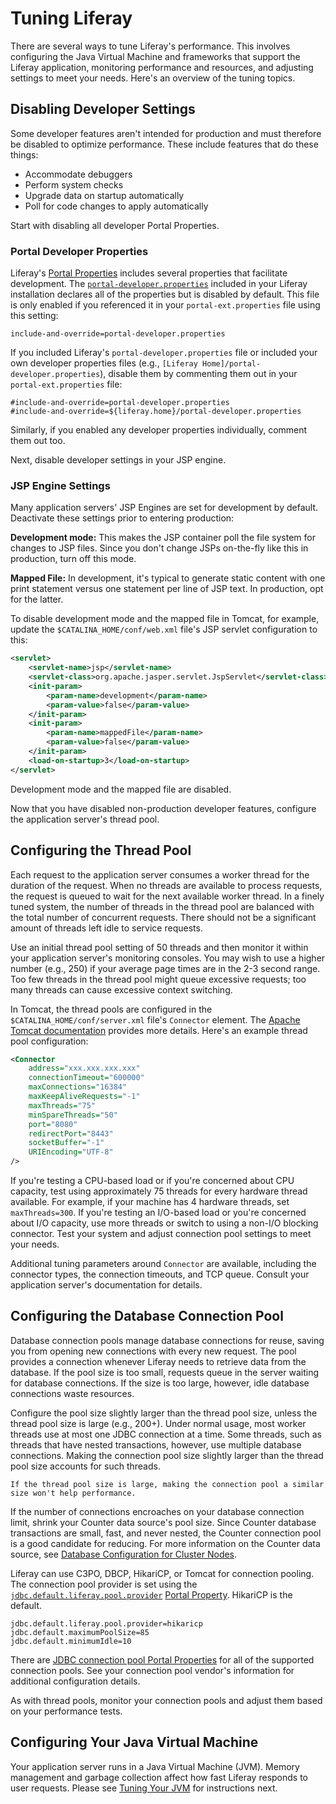 # Tuning Liferay

There are several ways to tune Liferay's performance. This involves configuring the Java Virtual Machine and frameworks that support the Liferay application, monitoring performance and resources, and adjusting settings to meet your needs. Here's an overview of the tuning topics.

## Disabling Developer Settings

Some developer features aren't intended for production and must therefore be disabled to optimize performance. These include features that do these things:

* Accommodate debuggers
* Perform system checks
* Upgrade data on startup automatically
* Poll for code changes to apply automatically

Start with disabling all developer Portal Properties.

### Portal Developer Properties

Liferay's [Portal Properties](../reference/portal-properties.md) includes several properties that facilitate development. The [`portal-developer.properties`](https://github.com/liferay/liferay-portal/blob/[$LIFERAY_LEARN_PORTAL_GIT_TAG$]/portal-impl/src/portal-developer.properties) included in your Liferay installation declares all of the properties but is disabled by default. This file is only enabled if you referenced it in your `portal-ext.properties` file using this setting:

```properties 
include-and-override=portal-developer.properties
```

If you included Liferay's `portal-developer.properties` file or included your own developer properties files (e.g., `[Liferay Home]/portal-developer.properties`), disable them by commenting them out in your `portal-ext.properties` file:

```properties 
#include-and-override=portal-developer.properties
#include-and-override=${liferay.home}/portal-developer.properties
```

Similarly, if you enabled any developer properties individually, comment them out too.

Next, disable developer settings in your JSP engine.

### JSP Engine Settings

Many application servers' JSP Engines are set for development by default. Deactivate these settings prior to entering production:

**Development mode:** This makes the JSP container poll the file system for changes to JSP files. Since you don't change JSPs on-the-fly like this in production, turn off this mode.

**Mapped File:** In development, it's typical to generate static content with one print statement versus one statement per line of JSP text. In production, opt for the latter.

To disable development mode and the mapped file in Tomcat, for example, update the `$CATALINA_HOME/conf/web.xml` file's JSP servlet configuration to this:

```xml
<servlet>
    <servlet-name>jsp</servlet-name>
    <servlet-class>org.apache.jasper.servlet.JspServlet</servlet-class>   
    <init-param>
        <param-name>development</param-name>
        <param-value>false</param-value>
    </init-param>
    <init-param>
        <param-name>mappedFile</param-name>
        <param-value>false</param-value>
    </init-param>
    <load-on-startup>3</load-on-startup>
</servlet>
```

Development mode and the mapped file are disabled.

Now that you have disabled non-production developer features, configure the application server's thread pool.

## Configuring the Thread Pool 

Each request to the application server consumes a worker thread for the duration of the request. When no threads are available to process requests, the request is queued to wait for the next available worker thread. In a finely tuned system, the number of threads in the thread pool are balanced with the total number of concurrent requests. There should not be a significant amount of threads left idle to service requests.

Use an initial thread pool setting of 50 threads and then monitor it within your application server's monitoring consoles. You may wish to use a higher number (e.g., 250) if your average page times are in the 2-3 second range. Too few threads in the thread pool might queue excessive requests; too many threads can cause excessive context switching.

In Tomcat, the thread pools are configured in the `$CATALINA_HOME/conf/server.xml` file's `Connector` element. The [Apache Tomcat documentation](https://tomcat.apache.org/tomcat-9.0-doc/config/http.html) provides more details. Here's an example thread pool configuration:

```xml
<Connector
    address="xxx.xxx.xxx.xxx"
    connectionTimeout="600000"
    maxConnections="16384"
    maxKeepAliveRequests="-1"
    maxThreads="75"
    minSpareThreads="50"
    port="8080"
    redirectPort="8443"
    socketBuffer="-1"
    URIEncoding="UTF-8"
/>
```

If you're testing a CPU-based load or if you're concerned about CPU capacity,  test using approximately 75 threads for every hardware thread available. For example, if your machine has 4 hardware threads, set `maxThreads=300`. If you're testing an I/O-based load or you're concerned about I/O capacity, use more threads or switch to using a non-I/O blocking connector. Test your system and adjust connection pool settings to meet your needs.

Additional tuning parameters around `Connector` are available, including the connector types, the connection timeouts, and TCP queue. Consult your application server's documentation for details.

## Configuring the Database Connection Pool

Database connection pools manage database connections for reuse, saving you from opening new connections with every new request. The pool provides a connection whenever Liferay needs to retrieve data from the database. If the pool size is too small, requests queue in the server waiting for database connections. If the size is too large, however, idle database connections waste resources.

Configure the pool size slightly larger than the thread pool size, unless the thread pool size is large (e.g., 200+). Under normal usage, most worker threads use at most one JDBC connection at a time. Some threads, such as threads that have nested transactions, however, use multiple database connections. Making the connection pool size slightly larger than the thread pool size accounts for such threads.

```{note}
If the thread pool size is large, making the connection pool a similar size won't help performance.
```

If the number of connections encroaches on your database connection limit, shrink your Counter data source's pool size. Since Counter database transactions are small, fast, and never nested, the Counter connection pool is a good candidate for reducing. For more information on the Counter data source, see [Database Configuration for Cluster Nodes](./clustering-for-high-availability/database-configuration-for-cluster-nodes.md).

Liferay can use C3PO, DBCP, HikariCP, or Tomcat for connection pooling. The connection pool provider is set using the [`jdbc.default.liferay.pool.provider`](https://learn.liferay.com/reference/latest/en/dxp/propertiesdoc/portal.properties.html#JDBC) [Portal Property](../reference/portal-properties.md). HikariCP is the default.

```properties
jdbc.default.liferay.pool.provider=hikaricp
jdbc.default.maximumPoolSize=85
jdbc.default.minimumIdle=10
```

There are [JDBC connection pool Portal Properties](https://learn.liferay.com/reference/latest/en/dxp/propertiesdoc/portal.properties.html#JDBC) for all of the supported connection pools. See your connection pool vendor's information for additional configuration details.

As with thread pools, monitor your connection pools and adjust them based on your performance tests.

## Configuring Your Java Virtual Machine

Your application server runs in a Java Virtual Machine (JVM). Memory management and garbage collection affect how fast Liferay responds to user requests. Please see [Tuning Your JVM](./tuning-your-jvm.md) for instructions next.